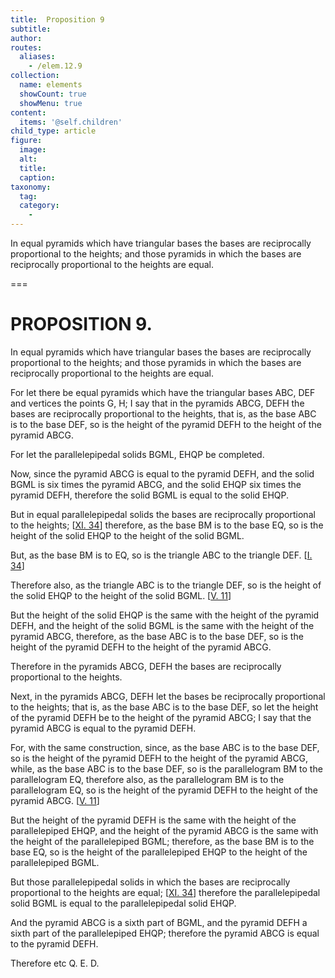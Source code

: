 ```yaml
---
title:  Proposition 9
subtitle: 
author:
routes:
  aliases:
    - /elem.12.9
collection:
  name: elements
  showCount: true
  showMenu: true
content:
  items: '@self.children'
child_type: article
figure:
  image:
  alt:
  title:
  caption:
taxonomy:
  tag:
  category:
    - 
---
```


<p>
       <hi rend="ital">In equal pyramids which have triangular bases the bases are reciprocally proportional to the heights; and those pyramids in which the bases are reciprocally proportional to the heights are equal.</hi>
      </p>

===

<h1>PROPOSITION 9.</h1>
<p>
       <span class="ital">In equal pyramids which have triangular bases the bases are reciprocally proportional to the heights; and those pyramids in which the bases are reciprocally proportional to the heights are equal.</span>
      </p>

<p>For let there be equal pyramids which have the triangular bases <span class="ital">ABC</span>, <span class="ital">DEF</span> and vertices the points <span class="ital">G</span>, <span class="ital">H</span>; I say that in the pyramids <span class="ital">ABCG</span>, <span class="ital">DEFH</span> the bases are reciprocally proportional to the heights, that is, as the base <span class="ital">ABC</span> is to the base <span class="ital">DEF</span>, so is the height of the pyramid <span class="ital">DEFH</span> to the height of the pyramid <span class="ital">ABCG</span>. 
      </p>

<p>For let the parallelepipedal solids <span class="ital">BGML</span>, <span class="ital">EHQP</span> be completed. </p>

<p>Now, since the pyramid <span class="ital">ABCG</span> is equal to the pyramid <span class="ital">DEFH</span>, and the solid <span class="ital">BGML</span> is six times the pyramid <span class="ital">ABCG</span>, and the solid <span class="ital">EHQP</span> six times the pyramid <span class="ital">DEFH</span>, therefore the solid <span class="ital">BGML</span> is equal to the solid <span class="ital">EHQP</span>. </p>

<p>But in equal parallelepipedal solids the bases are reciprocally proportional to the heights; [<a href="/elem.11.34">XI. 34</a>] therefore, as the base <span class="ital">BM</span> is to the base <span class="ital">EQ</span>, so is the height of the solid <span class="ital">EHQP</span> to the height of the solid <span class="ital">BGML</span>. </p>

<p>But, as the base <span class="ital">BM</span> is to <span class="ital">EQ</span>, so is the triangle <span class="ital">ABC</span> to the triangle <span class="ital">DEF</span>. [<a href="/elem.1.34">I. 34</a>] </p>

<p>Therefore also, as the triangle <span class="ital">ABC</span> is to the triangle <span class="ital">DEF</span>, so is the height of the solid <span class="ital">EHQP</span> to the height of the solid <span class="ital">BGML</span>. [<a href="/elem.5.11">V. 11</a>] <pb n="399"/></p>

<p>But the height of the solid <span class="ital">EHQP</span> is the same with the height of the pyramid <span class="ital">DEFH</span>, and the height of the solid <span class="ital">BGML</span> is the same with the height of the pyramid <span class="ital">ABCG</span>, therefore, as the base <span class="ital">ABC</span> is to the base <span class="ital">DEF</span>, so is the height of the pyramid <span class="ital">DEFH</span> to the height of the pyramid <span class="ital">ABCG</span>. </p>

<p>Therefore in the pyramids <span class="ital">ABCG</span>, <span class="ital">DEFH</span> the bases are reciprocally proportional to the heights. </p>

<p>Next, in the pyramids <span class="ital">ABCG</span>, <span class="ital">DEFH</span> let the bases be reciprocally proportional to the heights; that is, as the base <span class="ital">ABC</span> is to the base <span class="ital">DEF</span>, so let the height of the pyramid <span class="ital">DEFH</span> be to the height of the pyramid <span class="ital">ABCG</span>; I say that the pyramid <span class="ital">ABCG</span> is equal to the pyramid <span class="ital">DEFH</span>. </p>

<p>For, with the same construction, since, as the base <span class="ital">ABC</span> is to the base <span class="ital">DEF</span>, so is the height of the pyramid <span class="ital">DEFH</span> to the height of the pyramid <span class="ital">ABCG</span>, while, as the base <span class="ital">ABC</span> is to the base <span class="ital">DEF</span>, so is the parallelogram <span class="ital">BM</span> to the parallelogram <span class="ital">EQ</span>, therefore also, as the parallelogram <span class="ital">BM</span> is to the parallelogram <span class="ital">EQ</span>, so is the height of the pyramid <span class="ital">DEFH</span> to the height of the pyramid <span class="ital">ABCG</span>. [<a href="/elem.5.11">V. 11</a>] </p>

<p>But the height of the pyramid <span class="ital">DEFH</span> is the same with the height of the parallelepiped <span class="ital">EHQP</span>, and the height of the pyramid <span class="ital">ABCG</span> is the same with the height of the parallelepiped <span class="ital">BGML</span>; therefore, as the base <span class="ital">BM</span> is to the base <span class="ital">EQ</span>, so is the height of the parallelepiped <span class="ital">EHQP</span> to the height of the parallelepiped <span class="ital">BGML</span>. </p>

<p>But those parallelepipedal solids in which the bases are reciprocally proportional to the heights are equal; [<a href="/elem.11.34">XI. 34</a>] therefore the parallelepipedal solid <span class="ital">BGML</span> is equal to the parallelepipedal solid <span class="ital">EHQP</span>. </p>

<p>And the pyramid <span class="ital">ABCG</span> is a sixth part of <span class="ital">BGML</span>, and the pyramid <span class="ital">DEFH</span> a sixth part of the parallelepiped <span class="ital">EHQP</span>; <pb n="400"/>therefore the pyramid <span class="ital">ABCG</span> is equal to the pyramid <span class="ital">DEFH</span>. </p>

<p>Therefore etc Q. E. D.</p>
